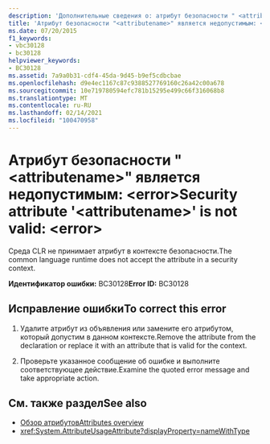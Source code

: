 ```yaml
---
description: 'Дополнительные сведения о: атрибут безопасности " <attributename> " является недопустимым: <error>'
title: 'Атрибут безопасности "<attributename>" является недопустимым: <error>'
ms.date: 07/20/2015
f1_keywords:
- vbc30128
- bc30128
helpviewer_keywords:
- BC30128
ms.assetid: 7a9a0b31-cdf4-45da-9d45-b9ef5cdbcbae
ms.openlocfilehash: d9e4ec1167c87c9388527769160c26a42c00a678
ms.sourcegitcommit: 10e719780594efc781b15295e499c66f316068b8
ms.translationtype: MT
ms.contentlocale: ru-RU
ms.lasthandoff: 02/14/2021
ms.locfileid: "100470958"
---
```

# <a name="security-attribute-attributename-is-not-valid-error"></a><span data-ttu-id="ad43a-103">Атрибут безопасности "\<attributename>" является недопустимым: \<error></span><span class="sxs-lookup"><span data-stu-id="ad43a-103">Security attribute '\<attributename>' is not valid: \<error></span></span>

<span data-ttu-id="ad43a-104">Среда CLR не принимает атрибут в контексте безопасности.</span><span class="sxs-lookup"><span data-stu-id="ad43a-104">The common language runtime does not accept the attribute in a security context.</span></span>

<span data-ttu-id="ad43a-105">**Идентификатор ошибки:** BC30128</span><span class="sxs-lookup"><span data-stu-id="ad43a-105">**Error ID:** BC30128</span></span>

## <a name="to-correct-this-error"></a><span data-ttu-id="ad43a-106">Исправление ошибки</span><span class="sxs-lookup"><span data-stu-id="ad43a-106">To correct this error</span></span>

1. <span data-ttu-id="ad43a-107">Удалите атрибут из объявления или замените его атрибутом, который допустим в данном контексте.</span><span class="sxs-lookup"><span data-stu-id="ad43a-107">Remove the attribute from the declaration or replace it with an attribute that is valid for the context.</span></span>

2. <span data-ttu-id="ad43a-108">Проверьте указанное сообщение об ошибке и выполните соответствующее действие.</span><span class="sxs-lookup"><span data-stu-id="ad43a-108">Examine the quoted error message and take appropriate action.</span></span>

## <a name="see-also"></a><span data-ttu-id="ad43a-109">См. также раздел</span><span class="sxs-lookup"><span data-stu-id="ad43a-109">See also</span></span>

- [<span data-ttu-id="ad43a-110">Обзор атрибутов</span><span class="sxs-lookup"><span data-stu-id="ad43a-110">Attributes overview</span></span>](../programming-guide/concepts/attributes/index.md)
- <xref:System.AttributeUsageAttribute?displayProperty=nameWithType>
